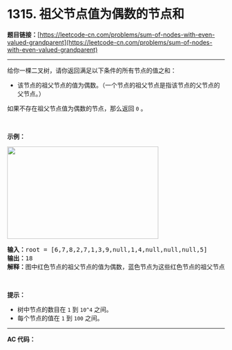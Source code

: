 # 1315. 祖父节点值为偶数的节点和

**题目链接：**[https://leetcode-cn.com/problems/sum-of-nodes-with-even-valued-grandparent](https://leetcode-cn.com/problems/sum-of-nodes-with-even-valued-grandparent)

---

<div class="content__1Y2H">
 <div class="notranslate">
  <p>给你一棵二叉树，请你返回满足以下条件的所有节点的值之和：</p> 
  <ul> 
   <li>该节点的祖父节点的值为偶数。（一个节点的祖父节点是指该节点的父节点的父节点。）</li> 
  </ul> 
  <p>如果不存在祖父节点值为偶数的节点，那么返回&nbsp;<code>0</code> 。</p> 
  <p>&nbsp;</p> 
  <p><strong>示例：</strong></p> 
  <p><strong><img style="height: 214px; width: 350px;" src="../aliyun-lc-upload/uploads/2020/01/10/1473_ex1.png" alt=""></strong></p> 
  <pre class="language-text"><strong>输入：</strong>root = [6,7,8,2,7,1,3,9,null,1,4,null,null,null,5]
<strong>输出：</strong>18
<strong>解释：</strong>图中红色节点的祖父节点的值为偶数，蓝色节点为这些红色节点的祖父节点。
</pre> 
  <p>&nbsp;</p> 
  <p><strong>提示：</strong></p> 
  <ul> 
   <li>树中节点的数目在&nbsp;<code>1</code> 到&nbsp;<code>10^4</code>&nbsp;之间。</li> 
   <li>每个节点的值在&nbsp;<code>1</code> 到&nbsp;<code>100</code> 之间。</li> 
  </ul> 
 </div>
</div>

---

**AC 代码：**

```java

```